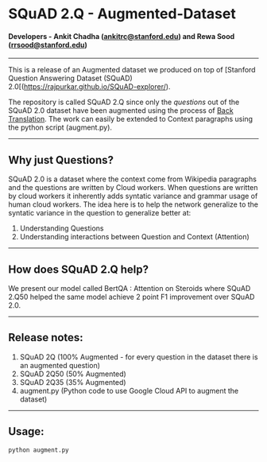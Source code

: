 # SQuAD 2.Q - Augmented-Dataset
#### Developers - Ankit Chadha (ankitrc@stanford.edu) and Rewa Sood (rrsood@stanford.edu)


------

This is a release of an Augmented dataset we produced on top of [Stanford Question Answering Dataset (SQuAD) 2.0[(https://rajpurkar.github.io/SQuAD-explorer/).

The repository is called SQuAD 2.Q since only the *questions* out of the SQuAD 2.0 dataset have been augmented using the process of [Back Translation](http://ankit-ai.blogspot.com/2019/03/future-of-natural-language-processing.html). The work can easily be extended to Context paragraphs using the python script (augment.py).

------
## Why just Questions?
SQuAD 2.0 is a dataset where the context come from Wikipedia paragraphs and the questions are written by Cloud workers. When questions are written by cloud workers it inherently adds syntatic variance and grammar usage of human cloud workers. The idea here is to help the network generalize to the syntatic variance in the question to generalize better at:
1. Understanding Questions
2. Understanding interactions between Question and Context (Attention)

------
## How does SQuAD 2.Q help?
We present our model called BertQA : Attention on Steroids where SQuAD 2.Q50 helped the same model achieve 2 point F1 improvement over SQuAD 2.0.

------
## Release notes:
1. SQuAD 2Q (100% Augmented - for every question in the dataset there is an augmented question)
2. SQuAD 2Q50 (50% Augmented)
3. SQuAD 2Q35 (35% Augmented)
4. augment.py (Python code to use Google Cloud API to augment the dataset)

------
## Usage:
```
python augment.py
```

